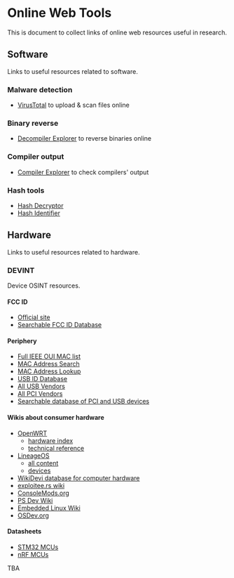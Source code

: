 
# Online Web Tools
This is document to collect links of online web resources useful in research.




## Software
Links to useful resources related to software.


### Malware detection

- [VirusTotal](https://www.virustotal.com/gui/home/upload) to upload & scan files online


### Binary reverse

- [Decompiler Explorer](https://dogbolt.org) to reverse binaries online


### Compiler output

- [Compiler Explorer](https://godbolt.org) to check compilers' output


### Hash tools

- [Hash Decryptor](https://hashes.com/en/decrypt/hash)
- [Hash Identifier](https://hashes.com/en/tools/hash_identifier)



## Hardware
Links to useful resources related to hardware.


### DEVINT
Device OSINT resources.

#### FCC ID

- [Official site](https://www.fcc.gov/oet/ea/fccid)
- [Searchable FCC ID Database](https://fccid.io)

#### Periphery

- [Full IEEE OUI MAC list](https://standards-oui.ieee.org/oui/oui.txt)
- [MAC Address Search](https://mac.lc)
- [MAC Address Lookup](https://maclookup.app)
- [USB ID Database](https://the-sz.com/products/usbid)
- [All USB Vendors](https://devicehunt.com/all-usb-vendors)
- [All PCI Vendors](https://devicehunt.com/all-pci-vendors)
- [Searchable database of PCI and USB devices](https://devicehunt.com)

#### Wikis about consumer hardware

- [OpenWRT](https://openwrt.org/docs/start)
  - [hardware index](https://openwrt.org/docs/techref/hardware/index)
  - [technical reference](https://openwrt.org/docs/techref/start)
- [LineageOS](https://wiki.lineageos.org)
  - [all content](https://wiki.lineageos.org/pages)
  - [devices](https://wiki.lineageos.org/devices)
- [WikiDevi database for computer hardware](https://wikidevi.wi-cat.ru)
- [exploitee.rs wiki](https://www.exploitee.rs)
- [ConsoleMods.org](https://consolemods.org)
- [PS Dev Wiki](https://www.psdevwiki.com)
- [Embedded Linux Wiki](https://elinux.org)
- [OSDev.org](https://wiki.osdev.org)

#### Datasheets

- [STM32 MCUs](https://www.st.com/en/microcontrollers-microprocessors/stm32-32-bit-arm-cortex-mcus/documentation.html)
- [nRF MCUs](https://docs.nordicsemi.com)

TBA

